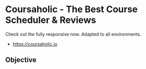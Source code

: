 # Coursaholic - The Best Course Scheduler & Reviews

Check out the fully responsive now. Adapted to all environments. 
- https://coursaholic.io

## Objective

